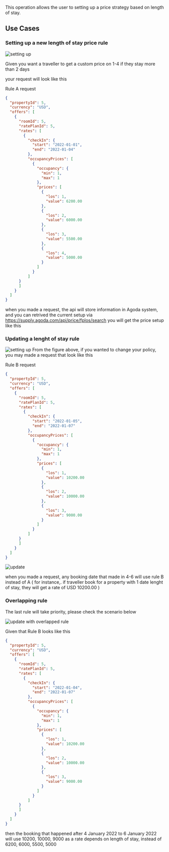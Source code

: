 This operation allows the user to setting up a price strategy based on length of stay.

## Use Cases
### Setting up a new length of stay price rule
![setting up](images/rendered/los-figure.svg)

Given you want a traveller to get a custom price on 1-4 if they stay more than 2 days

your request will look like this

Rule A request
```json
{
  "propertyId": 5,
  "currency": "USD",
  "offers": [
    {
      "roomId": 5,
      "ratePlanId": 5,
      "rates": [
        {
          "checkIn": {
            "start": "2022-01-01",
            "end": "2022-01-04"
          },
          "occupancyPrices": [
            {
              "occupancy": {
                "min": 1,
                "max": 1
              },
              "prices": [
                {
                  "los": 1,
                  "value": 6200.00
                },
                {
                  "los": 2,
                  "value": 6000.00
                },
                {
                  "los": 3,
                  "value": 5500.00
                },
                {
                  "los": 4,
                  "value": 5000.00
                }
              ]
            }
          ]
      }
      ]
    }
  ]
}
```

when you made a request, the api will store information in Agoda system, and you can retrived the current setup via https://supply.agoda.com/api/price/fplos/search
you will get the price setup like this

### Updating a lenght of stay rule

![setting up](images/rendered/los-figure.svg)
From the figure above, if you wanted to change your policy, you may made a request that look like this

Rule B request
```json
{
  "propertyId": 5,
  "currency": "USD",
  "offers": [
    {
      "roomId": 5,
      "ratePlanId": 5,
      "rates": [
        {
          "checkIn": {
            "start": "2022-01-05",
            "end": "2022-01-07"
          },
          "occupancyPrices": [
            {
              "occupancy": {
                "min": 1,
                "max": 1
              },
              "prices": [
                {
                  "los": 1,
                  "value": 10200.00
                },
                {
                  "los": 2,
                  "value": 10000.00
                },
                {
                  "los": 3,
                  "value": 9000.00
                }
              ]
            }
          ]
      }
      ]
    }
  ]
}
```

![update](images/rendered/los-update.svg)

when you made a request, any booking date that made in 4-6 will use rule B instead of A ( for instance,. if traveller book for a property with 1 date lenght of stay, they will get a rate of USD 10200.00 )

### Overlapping rule

The last rule will take priority, please check the scenario below

![update with overlapped rule](images/rendered/los-update-overlapped.svg)

Given that Rule B looks like this
```json
{
  "propertyId": 5,
  "currency": "USD",
  "offers": [
    {
      "roomId": 5,
      "ratePlanId": 5,
      "rates": [
        {
          "checkIn": {
            "start": "2022-01-04",
            "end": "2022-01-07"
          },
          "occupancyPrices": [
            {
              "occupancy": {
                "min": 1,
                "max": 1
              },
              "prices": [
                {
                  "los": 1,
                  "value": 10200.00
                },
                {
                  "los": 2,
                  "value": 10000.00
                },
                {
                  "los": 3,
                  "value": 9000.00
                }
              ]
            }
          ]
      }
      ]
    }
  ]
}
```

then the booking that happened after 4 January 2022 to 6 January 2022 will use 10200, 10000, 9000 as a rate depends on length of stay, instead of 6200, 6000, 5500, 5000
